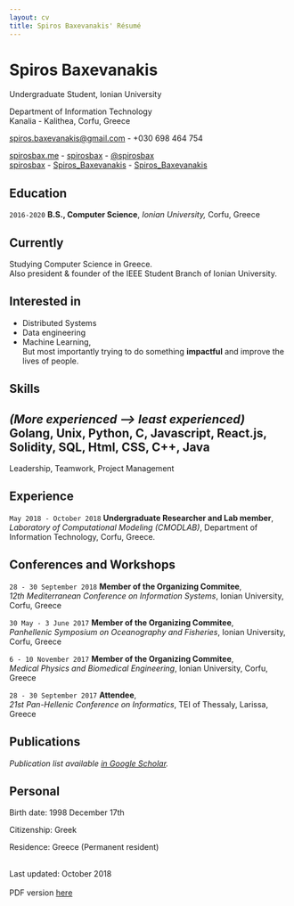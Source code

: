 ```yaml
---
layout: cv
title: Spiros Baxevanakis' Résumé
---
```

# Spiros Baxevanakis
Undergraduate Student, Ionian University

Department of Information Technology<br/>
Kanalia - Kalithea, Corfu, Greece<br/>

<a href="spiros.baxevanakis@gmail.com">spiros.baxevanakis@gmail.com</a> - +030 698 464 754

<div id="webaddress">
  <a href="https://spirosbax.com"><i class="fas fa-home"></i> spirosbax.me</a> - 
  <a href="https://github.com/spirosbax"><i class="fab fa-github"></i> spirosbax</a> - 
  <a href="https://twitter.com/spirosbax"><i class="fab fa-twitter"></i> @spirosbax</a> <br>
  <a href="http://t.me/spirosbax"><i class="fab fa-telegram"></i> spirosbax</a> -
  <a href="https://scholar.google.gr/citations?user=PJVrz5MAAAAJ"><i class="ai ai-google-scholar"></i> Spiros_Baxevanakis</a> - 
  <a href="https://www.researchgate.net/profile/Spiros_Baxevanakis"><i class="ai ai-researchgate"></i> Spiros_Baxevanakis</a>
</div>

## Education

`2016-2020`
__B.S., Computer Science__, *Ionian University,* Corfu, Greece

## Currently

Studying Computer Science in Greece.  
Also president & founder of the IEEE Student Branch of Ionian University.

## Interested in

* Distributed Systems
* Data engineering
* Machine Learning,  
But most importantly trying to do something __impactful__ and improve the lives of people.  

## Skills
*(More experienced --> least experienced)*  
Golang, Unix, Python, C, Javascript, React.js, Solidity, SQL, Html, CSS, C++, Java  
---   
Leadership, Teamwork, Project Management

## Experience

`May 2018 - October 2018`
**Undergraduate Researcher and Lab member**,  
*Laboratory of Computational Modeling (CMODLAB)*, Department of Information Technology, Corfu, Greece.

## Conferences and Workshops

`28 - 30 September 2018`
**Member of the Organizing Commitee**,  
*12th Mediterranean Conference on Information Systems*, Ionian University, Corfu, Greece

`30 May - 3 June 2017`
**Member of the Organizing Commitee**,  
*Panhellenic Symposium on Oceanography and Fisheries*, Ionian University, Corfu, Greece

`6 - 10 November 2017`
**Member of the Organizing Commitee**,  
*Medical Physics and Biomedical Engineering*, Ionian University, Corfu, Greece

`28 - 30 September 2017`
**Attendee**,  
*21st Pan-Hellenic Conference on Informatics*, TEI of Thessaly, Larissa, Greece


## Publications

*Publication list available [in Google Scholar](https://scholar.google.gr/citations?user=PJVrz5MAAAAJ).*

## Personal

Birth date: 1998 December 17th  

Citizenship: Greek  

Residence: Greece (Permanent resident)<br/>

<br/>Last updated: October 2018<br/><br/>
PDF version [here](./cv.pdf)
